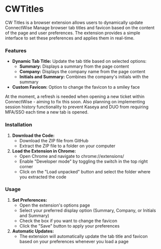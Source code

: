 # CWTitles 
CW Titles is a browser extension allows users to dynamically update ConnectWise Manage browser tab titles and favicon based on the content of the page and user preferences. The extension provides a simple interface to set these preferences and applies them in real-time.

### Features
- **Dynamic Tab Title:** Update the tab title based on selected options:
  - **Summary:** Displays a summary from the page content
  - **Company:** Displays the company name from the page content
  - **Initials and Summary:** Combines the company's initials with the summary
- **Custom Favicon:** Option to change the favicon to a smiley face

At the moment, a refresh is needed when opening a new ticket within ConnectWise - aiming to fix this soon. Also planning on implementing session history functionality to prevent Kaseya and DUO from requiring MFA/SSO each time a new tab is opened.
### Installation
1. **Download the Code:**
    - Download the ZIP file from GitHub
    - Extract the ZIP file to a folder on your computer
2. **Load the Extension in Chrome:**
    - Open Chrome and navigate to chrome://extensions/
    - Enable "Developer mode" by toggling the switch in the top right corner
    - Click on the "Load unpacked" button and select the folder where you extracted the code
  
### Usage
1. **Set Preferences:**
    - Open the extension's options page
    - Select your preferred display option (Summary, Company, or Initials and Summary)
    - Check the box if you want to change the favicon
    - Click the "Save" button to apply your preferences
2. **Automatic Updates:**
    - The extension will automatically update the tab title and favicon based on your preferences whenever you load a page

